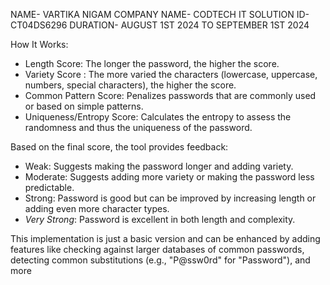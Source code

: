 NAME- VARTIKA NIGAM 
COMPANY NAME- CODTECH IT SOLUTION
ID- CT04DS6296
DURATION- AUGUST 1ST 2024 TO SEPTEMBER 1ST 2024

How It Works:
- Length Score: The longer the password, the higher the score.
- Variety Score : The more varied the characters (lowercase, uppercase, numbers, special characters), the higher the score.
- Common Pattern Score: Penalizes passwords that are commonly used or based on simple patterns.
- Uniqueness/Entropy Score: Calculates the entropy to assess the randomness and thus the uniqueness of the password.

Based on the final score, the tool provides feedback:
- Weak: Suggests making the password longer and adding variety.
- Moderate: Suggests adding more variety or making the password less predictable.
- Strong: Password is good but can be improved by increasing length or adding even more character types.
- *Very Strong*: Password is excellent in both length and complexity.

This implementation is just a basic version and can be enhanced by adding features like checking against larger databases of common passwords, detecting common substitutions (e.g., "P@ssw0rd" for "Password"), and more
